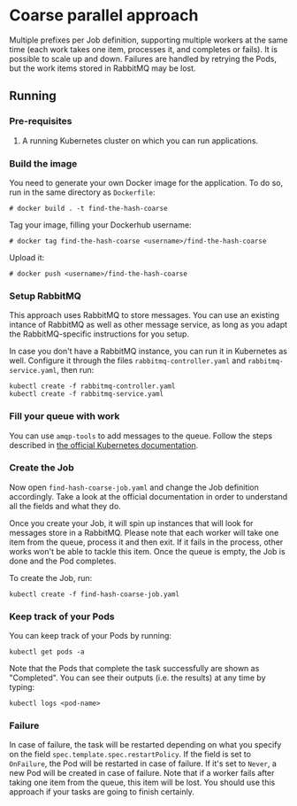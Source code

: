 # Coarse parallel approach

Multiple prefixes per Job definition, supporting multiple workers at the same time (each work takes one item, processes it, and completes or fails). It is possible to scale up and down. Failures are handled by retrying the Pods, but the work items stored in RabbitMQ may be lost.

## Running

### Pre-requisites
1. A running Kubernetes cluster on which you can run applications.

### Build the image

You need to generate your own Docker image for the application. To do so, run in the same directory as `Dockerfile`:
```
# docker build . -t find-the-hash-coarse
```
Tag your image, filling your Dockerhub username:
```
# docker tag find-the-hash-coarse <username>/find-the-hash-coarse
```
Upload it:
```
# docker push <username>/find-the-hash-coarse
```

### Setup RabbitMQ

This approach uses RabbitMQ to store messages. You can use an existing intance of RabbitMQ as well as other message service, as long as you adapt the RabbitMQ-specific instructions for you setup.

In case you don't have a RabbitMQ instance, you can run it in Kubernetes as well. Configure it through the files `rabbitmq-controller.yaml` and `rabbitmq-service.yaml`, then run:

```
kubectl create -f rabbitmq-controller.yaml
kubectl create -f rabbitmq-service.yaml
```

### Fill your queue with work

You can use `amqp-tools` to add messages to the queue. Follow the steps described in [the official Kubernetes documentation](https://kubernetes.io/docs/tasks/job/coarse-parallel-processing-work-queue/#testing-the-message-queue-service).

### Create the Job
Now open `find-hash-coarse-job.yaml` and change the Job definition accordingly. Take a look at the official documentation in order to understand all the fields and what they do.

Once you create your Job, it will spin up instances that will look for messages store in a RabbitMQ. Please note that each worker will take one item from the queue, process it and then exit. If it fails in the process, other works won't be able to tackle this item. Once the queue is empty, the Job is done and the Pod completes.

To create the Job, run:
```
kubectl create -f find-hash-coarse-job.yaml
```

### Keep track of your Pods
You can keep track of your Pods by running:
```
kubectl get pods -a
```
Note that the Pods that complete the task successfully are shown as "Completed". You can see their outputs (i.e. the results) at any time by typing:
```
kubectl logs <pod-name>
```

### Failure

In case of failure, the task will be restarted depending on what you specify on the field `spec.template.spec.restartPolicy`. If the field is set to `OnFailure`, the Pod will be restarted in case of failure. If it's set to `Never`, a new Pod will be created in case of failure.
Note that if a worker fails after taking one item from the queue, this item will be lost. You should use this approach if your tasks are going to finish certainly.

